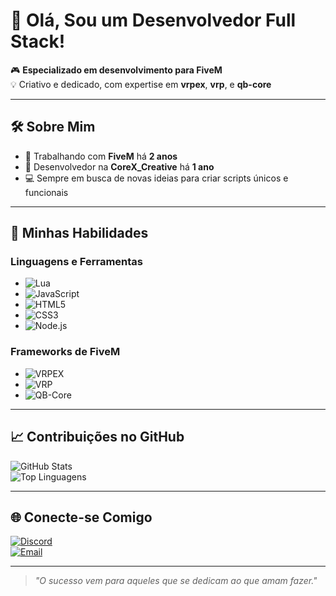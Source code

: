 # 👋 Olá, Sou um Desenvolvedor Full Stack!  

🎮 **Especializado em desenvolvimento para FiveM**  
💡 Criativo e dedicado, com expertise em **vrpex**, **vrp**, e **qb-core**  

---

## 🛠️ **Sobre Mim**  
- 🚀 Trabalhando com **FiveM** há **2 anos**  
- 🌟 Desenvolvedor na **CoreX_Creative** há **1 ano**  
- 💻 Sempre em busca de novas ideias para criar scripts únicos e funcionais  

---

## 🔧 **Minhas Habilidades**  

### Linguagens e Ferramentas  
- ![Lua](https://img.shields.io/badge/Lua-%232C2D72.svg?style=for-the-badge&logo=lua&logoColor=white)  
- ![JavaScript](https://img.shields.io/badge/JavaScript-%23F7DF1E.svg?style=for-the-badge&logo=javascript&logoColor=black)  
- ![HTML5](https://img.shields.io/badge/HTML5-%23E34F26.svg?style=for-the-badge&logo=html5&logoColor=white)  
- ![CSS3](https://img.shields.io/badge/CSS3-%231572B6.svg?style=for-the-badge&logo=css3&logoColor=white)  
- ![Node.js](https://img.shields.io/badge/Node.js-%23339933.svg?style=for-the-badge&logo=node.js&logoColor=white)  

### Frameworks de FiveM  
- ![VRPEX](https://img.shields.io/badge/VRPEX-232F3E?style=for-the-badge&logo=lua&logoColor=white)  
- ![VRP](https://img.shields.io/badge/VRP-4682B4?style=for-the-badge&logo=lua&logoColor=white)  
- ![QB-Core](https://img.shields.io/badge/QB_Core-00ADEF?style=for-the-badge&logo=lua&logoColor=white)  

---

## 📈 **Contribuições no GitHub**  
![GitHub Stats](https://github-readme-stats.vercel.app/api?username=seu_usuario&show_icons=true&theme=radical)  
![Top Linguagens](https://github-readme-stats.vercel.app/api/top-langs/?username=seu_usuario&layout=compact&theme=radical)  

---

## 🌐 **Conecte-se Comigo**  
[![Discord](https://img.shields.io/badge/Discord-%237289DA.svg?style=for-the-badge&logo=discord&logoColor=white)](https://discord.gg/d8zQzNTMBa)  
[![Email](https://img.shields.io/badge/Email-D14836?style=for-the-badge&logo=gmail&logoColor=white)](mailto:diego.lipee93@gmail.com)  

---

> *"O sucesso vem para aqueles que se dedicam ao que amam fazer."*  
